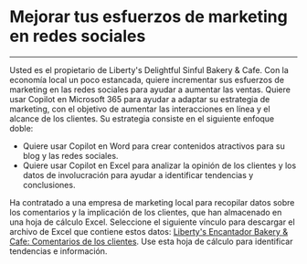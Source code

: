 # Mejorar tus esfuerzos de marketing en redes sociales
---
Usted es el propietario de Liberty's Delightful Sinful Bakery & Cafe. Con la economía local un poco estancada, quiere incrementar sus esfuerzos de marketing en las redes sociales para ayudar a aumentar las ventas. Quiere usar Copilot en Microsoft 365 para ayudar a adaptar su estrategia de marketing, con el objetivo de aumentar las interacciones en línea y el alcance de los clientes. Su estrategia consiste en el siguiente enfoque doble:<br>

 -  Quiere usar Copilot en Word para crear contenidos atractivos para su blog y las redes sociales.
 -  Quiere usar Copilot en Excel para analizar la opinión de los clientes y los datos de involucración para ayudar a identificar tendencias y conclusiones.

Ha contratado a una empresa de marketing local para recopilar datos sobre los comentarios y la implicación de los clientes, que han almacenado en una hoja de cálculo Excel. Seleccione el siguiente vínculo para descargar el archivo de Excel que contiene estos datos: [Liberty's Encantador Bakery & Cafe: Comentarios de los clientes](https://go.microsoft.com/fwlink/?linkid=2269125). Use esta hoja de cálculo para identificar tendencias e información.
